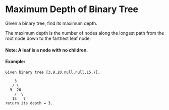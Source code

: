 # Maximum Depth of Binary Tree

Given a binary tree, find its maximum depth.

The maximum depth is the number of nodes along the longest path from the root node down to the farthest leaf node.

#### Note: A leaf is a node with no children.

#### Example:
```text
Given binary tree [3,9,20,null,null,15,7],

    3
   / \
  9  20
    /  \
   15   7
return its depth = 3.
```
